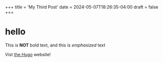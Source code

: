 +++
title = 'My Third Post'
date = 2024-05-07T18:26:35-04:00
draft = false
+++
# hello

This is **NOT** bold text, and this is *emphasized* text

Vist [the Hugo](https://gohugo.io) website!